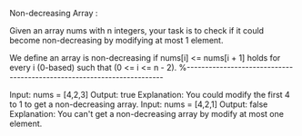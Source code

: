 Non-decreasing Array :

Given an array nums with n integers, your task is to check if it could become
non-decreasing by modifying at most 1 element.

We define an array is non-decreasing if nums[i] <= nums[i + 1] holds for every i
(0-based) such that (0 <= i <= n - 2).
%-----------------------------------------------------------------------

Input: nums = [4,2,3]
Output: true
Explanation: You could modify the first 4 to 1 to get a non-decreasing array.
Input: nums = [4,2,1]
Output: false
Explanation: You can't get a non-decreasing array by modify at most one element.
 

